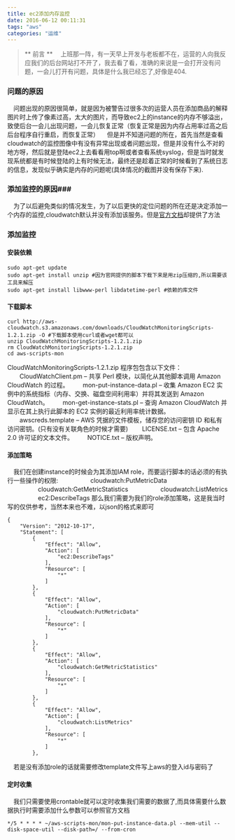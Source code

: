 ```yaml
---
title: ec2添加内存监控
date: 2016-06-12 00:11:31
tags: "aws"
categories: "运维"
---
```

>** 前言 **
　上班那一阵，有一天早上开发与老板都不在，运营的人向我反应我们的后台网站打不开了，我去看了看，准确的来说是一会打开没有问题，一会儿打开有问题，具体是什么我已经忘了,好像是404.

### 问题的原因 ###
　问题出现的原因很简单，就是因为被警告过很多次的运营人员在添加商品的解释图片时上传了像素过高，太大的图片，而导致ec2上的instance的内存不够溢出，致使后台一会儿出现问题，一会儿恢复正常（恢复正常是因为内存占用率过高之后后台程序自行重启，而恢复正常）
　但是并不知道问题的所在，首先当然是查看cloudwatch的监控图像中有没有异常出现或者问题出现，但是并没有什么不对的地方呀，然后就是登陆ec2上去看看用top啊或者查看系统syslog，但是当时就发现系统都是有时候登陆的上有时候无法，最终还是趁着正常的时候看到了系统日志的信息，发现似乎确实是内存的问题呢(具体情况的截图并没有保存下来).
### 添加监控的原因###
　为了以后避免类似的情况发生，为了以后更快的定位问题的所在还是决定添加一个内存的监控,cloudwatch默认并没有添加该服务。但是[官方文档](http://docs.aws.amazon.com/AmazonCloudWatch/latest/DeveloperGuide/mon-scripts.html)却提供了方法
### 添加监控 ###
#### 安装依赖 ####
```
sudo apt-get update
sudo apt-get install unzip #因为官网提供的脚本下载下来是用zip压缩的,所以需要该工具来解压
sudo apt-get install libwww-perl libdatetime-perl #依赖的库文件
```
#### 下载脚本 ####
```
curl http://aws-cloudwatch.s3.amazonaws.com/downloads/CloudWatchMonitoringScripts-1.2.1.zip -O #下载脚本使用curl或者wget都可以
unzip CloudWatchMonitoringScripts-1.2.1.zip
rm CloudWatchMonitoringScripts-1.2.1.zip
cd aws-scripts-mon
```
CloudWatchMonitoringScripts-1.2.1.zip 程序包包含以下文件：
　　CloudWatchClient.pm – 共享 Perl 模块，以简化从其他脚本调用 Amazon CloudWatch 的过程。
　　mon-put-instance-data.pl – 收集 Amazon EC2 实例中的系统指标（内存、交换、磁盘空间利用率）并将其发送到 Amazon CloudWatch。
　　mon-get-instance-stats.pl – 查询 Amazon CloudWatch 并显示在其上执行此脚本的 EC2 实例的最近利用率统计数据。
　　awscreds.template – AWS 凭据的文件模板，储存您的访问密钥 ID 和私有访问密钥。(只有没有关联角色的时候才需要)
　　LICENSE.txt – 包含 Apache 2.0 许可证的文本文件。
　　NOTICE.txt – 版权声明。
#### 添加策略 ####
　我们在创建instance的时候会为其添加IAM role，而要运行脚本的话必须的有执行一些操作的权限:
　　　　　cloudwatch:PutMetricData
　　　　　cloudwatch:GetMetricStatistics
　　　　　cloudwatch:ListMetrics
　　　　　ec2:DescribeTags
那么我们需要为我们的role添加策略，这是我当时写的仅供参考，当然本来也不难，以json的格式来即可
```
{
    "Version": "2012-10-17",
    "Statement": [
        {
            "Effect": "Allow",
            "Action": [
                "ec2:DescribeTags"
            ],
            "Resource": [
                "*"
            ]
        },
        {
            "Effect": "Allow",
            "Action": [
                "cloudwatch:PutMetricData"
            ],
            "Resource": [
                "*"
            ]
        },
        {
            "Effect": "Allow",
            "Action": [
                "cloudwatch:GetMetricStatistics"
            ],
            "Resource": [
                "*"
            ]
        },
        {
            "Effect": "Allow",
            "Action": [
                "cloudwatch:ListMetrics"
            ],
            "Resource": [
                "*"
            ]
        },
```
　若是没有添加role的话就需要修改template文件写上aws的登入id与密码了
#### 定时收集 ####
　我们只需要使用crontable就可以定时收集我们需要的数据了,而具体需要什么数据执行时需要添加什么参数可以参照官方文档
```
*/5 * * * * ~/aws-scripts-mon/mon-put-instance-data.pl --mem-util --disk-space-util --disk-path=/ --from-cron
```

